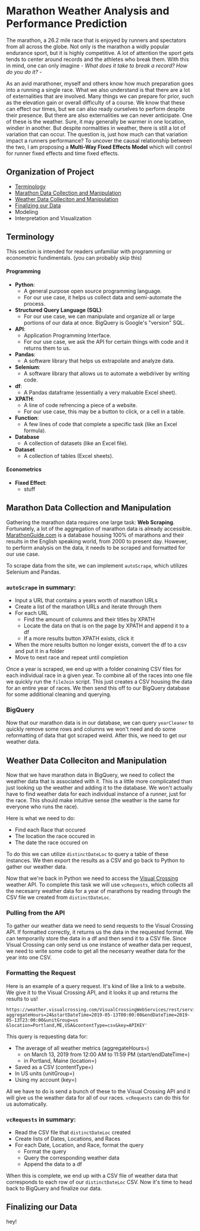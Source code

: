 # Marathon Weather Analysis and Performance Prediction

The marathon, a 26.2 mile race that is enjoyed by runners and spectators from all across the globe. Not only is the marathon a widly popular endurance sport, but it is highly competitive. A lot of attention the sport gets tends to center around records and the athletes who break them. With this in mind, one can only imagine - *What does it take to break a record? How do you do it?* - 

As an avid marathoner, myself and others know how much preparation goes into a running a single race. What we also understand is that there are a lot of externalities that are involved. Many things we can prepare for prior, such as the elevation gain or overall difficulty of a course. We know that these can effect our times, but we can also ready ourselves to perform despite their presence. But there are also externalities we can never anticipate. One of these is the weather. Sure, it may generally be warmer in one location, windier in another. But despite normalities in weather, there is still a lot of variation that can occur. The question is, just how much can that variation impact a runners performance? To uncover the causal relationship between the two, I am proposing a **Multi-Way Fixed Effects Model** which will control for runner fixed effects and time fixed effects.

## Organization of Project
- [Terminology](https://github.com/jbblancojr/Marathon-Weather-Analysis-and-Performance-Prediction/edit/main/README.md#terminology)
- [Marathon Data Collection and Manipulation](https://github.com/jbblancojr/Marathon-Weather-Analysis-and-Performance-Prediction/edit/main/README.md#marathon-data-collection-and-manipulation)
- [Weather Data Colleciton and Manipulation](https://github.com/jbblancojr/Marathon-Weather-Analysis-and-Performance-Prediction/edit/main/README.md#weather-data-colleciton-and-manipulation)
- [Finalizing our Data](https://github.com/jbblancojr/Marathon-Weather-Analysis-and-Performance-Prediction/edit/main/README.md#finalizing-our-data)
- Modeling
- Interpretation and Visualization

## Terminology
This section is intended for readers unfamiliar with programming or econometric fundimentals. (you can probably skip this)

#### Programming 
- **Python**: 
  - A general purpose open source programming language. 
  - For our use case, it helps us collect data and semi-automate the process.
- **Structured Query Language (SQL)**: 
  - For our use case, we can manipulate and organize all or large portions of our data at once. BigQuery is Google's "version" SQL.
- **API**:
  - Application Programming Interface.
  - For our use case, we ask the API for certain things with code and it returns them to us.  
- **Pandas**:
  - A software library that helps us extrapolate and analyze data.
- **Selenium**:
  - A software library that allows us to automate a webdriver by writing code.
- **df**:
  - A Pandas dataframe (essentially a very maluable Excel sheet).
- **XPATH**:
  - A line of code refrencing a piece of a website.
  - For our use case, this may be a button to click, or a cell in a table.
- **Function**:
  - A few lines of code that complete a specific task (like an Excel formula).
- **Database**
  - A collection of datasets (like an Excel file).
- **Dataset**
  - A collection of tables (Excel sheets). 
#### Econometrics
- **Fixed Effect**:
  - stuff 

## Marathon Data Collection and Manipulation
Gathering the marathon data requires one large task: **Web Scraping**. Fortunately, a lot of the aggregation of marathon data is already accessible. [MarathonGuide.com](http://www.marathonguide.com/index.cfm) is a database housing 100% of marathons and their results in the English speaking world, from 2000 to present day. However, to perform analysis on the data, it needs to be scraped and formatted for our use case. 

To scrape data from the site, we can implement `autoScrape`, which utilizes Selenium and Pandas.

### `autoScrape` in summary:
- Input a URL that contains a years worth of marathon URLs
- Create a list of the marathon URLs and iterate through them
- For each URL 
  - Find the amount of columns and their titles by XPATH
  - Locate the data on that is on the page by XPATH and append it to a df  
  - If a more results button XPATH exists, click it 
- When the more results button no longer exists, convert the df to a csv and put it in a folder
- Move to next race and repeat until completion

Once a year is scraped, we end up with a folder conaining CSV files for each individual race in a given year. To combine all of the races into one file we quickly run the `fileJoin` script. This just creates a CSV housing the data for an entire year of races. We then send this off to our BigQuery database for some additional cleaning and querying.

### BigQuery
Now that our marathon data is in our database, we can query `yearCleaner` to quickly remove some rows and columns we won't need and do some reformatting of data that got scraped weird. After this, we need to get our weather data.

## Weather Data Colleciton and Manipulation
Now that we have marathon data in BigQuery, we need to collect the weather data that is associated with it. This is a little more complicated than just looking up the weather and adding it to the database. We won't actually have to find weather data for each individual instance of a runner, just for the race. This should make intuitive sense (the weather is the same for everyone who runs the race).

Here is what we need to do:
- Find each Race that occured
- The location the race occured in
- The date the race occured on

To do this we can utilize `distinctDateLoc` to query a table of these instances. We then export the results as a CSV and go back to Python to gather our weather data.

Now that we're back in Python we need to access the [Visual Crossing](https://www.visualcrossing.com/) weather API. To complete this task we will use `vcRequests`, which collects all the necesarry weather data for a year of marathons by reading through the CSV file we created from `distinctDateLoc`. 

### Pulling from the API
To gather our weather data we need to send requests to the Visual Crossing API. If formatted correctly, it returns us the data in the requested format. We can temporarily store the data in a df and then send it to a CSV file. Since Visual Crossing can only send us one instance of weather data per request, we need to write some code to get all the necesarry weather data for the year into one CSV.    

### Formatting the Request
Here is an example of a query request. It's kind of like a link to a website. We give it to the Visual Crossing API, and it looks it up and returns the results to us! 
```
https://weather.visualcrossing.com/VisualCrossingWebServices/rest/services/weatherdata/history?
aggregateHours=24&startDateTime=2019-05-13T00:00:00&endDateTime=2019-05-13T23:00:00&unitGroup=us
&location=Portland,ME,USA&contentType=csv&key=APIKEY'
```
This query is requesting data for:
- The average of all weather metrics (aggregateHours=)
  - on March 13, 2019 from 12:00 AM to 11:59 PM (start/endDateTime=)
  - in Portland, Maine (location=)
- Saved as a CSV (contentType=)
- In US units (unitGroup=)
- Using my account (key=)

All we have to do is send a bunch of these to the Visual Crossing API and it will give us the weather data for all of our races. `vcRequests` can do this for us automatically.

### `vcRequests` in summary:
- Read the CSV file that `distinctDateLoc` created
- Create lists of Dates, Locations, and Races 
- For each Date, Location, and Race, format the query
  - Format the query
  - Query the corresponding weather data   
  - Append the data to a df

When this is complete, we end up with a CSV file of weather data that corresponds to each row of our `distinctDateLoc` CSV. Now it's time to head back to BigQuery and finalize our data.  

## Finalizing our Data
hey!





